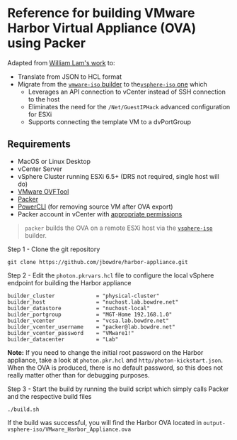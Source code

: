 # Reference for building VMware Harbor Virtual Appliance (OVA) using Packer
Adapted from [William Lam's work](https://github.com/lamw/harbor-appliance) to:
- Translate from JSON to HCL format
- Migrate from the [`vmware-iso` builder](https://www.packer.io/plugins/builders/vmware/iso) to the[`vsphere-iso` one](https://www.packer.io/plugins/builders/vsphere/vsphere-iso) which
  - Leverages an API connection to vCenter instead of SSH connection to the host
  - Eliminates the need for the `/Net/GuestIPHack` advanced configuration for ESXi
  - Supports connecting the template VM to a dvPortGroup 

## Requirements

* MacOS or Linux Desktop
* vCenter Server
* vSphere Cluster running ESXi 6.5+ (DRS not required, single host will do)
* [VMware OVFTool](https://developer.vmware.com/web/tool/4.4.0/ovf)
* [Packer](https://www.packer.io/intro/getting-started/install.html)
* [PowerCLI](https://developer.vmware.com/powercli/installation-guide) (for removing source VM after OVA export)
* Packer account in vCenter with [appropriate permissions](https://www.packer.io/plugins/builders/vsphere/vsphere-iso#required-vsphere-privileges)


> `packer` builds the OVA on a remote ESXi host via the [`vsphere-iso`](https://www.packer.io/plugins/builders/vsphere/vsphere-iso) builder. 

Step 1 - Clone the git repository

```
git clone https://github.com/jbowdre/harbor-appliance.git
```

Step 2 - Edit the `photon.pkrvars.hcl` file to configure the local vSphere endpoint for building the Harbor appliance

```
builder_cluster             = "physical-cluster"
builder_host                = "nuchost.lab.bowdre.net"
builder_datastore           = "nuchost-local"
builder_portgroup           = "MGT-Home 192.168.1.0"
builder_vcenter             = "vcsa.lab.bowdre.net"
builder_vcenter_username    = "packer@lab.bowdre.net"
builder_vcenter_password    = "VMware1!"
builder_datacenter          = "Lab"
```

**Note:** If you need to change the initial root password on the Harbor appliance, take a look at `photon.pkr.hcl` and `http/photon-kickstart.json`. When the OVA is produced, there is no default password, so this does not really matter other than for debugging purposes.

Step 3 - Start the build by running the build script which simply calls Packer and the respective build files

```
./build.sh
````

If the build was successful, you will find the Harbor OVA located in `output-vsphere-iso/VMware_Harbor_Appliance.ova`
